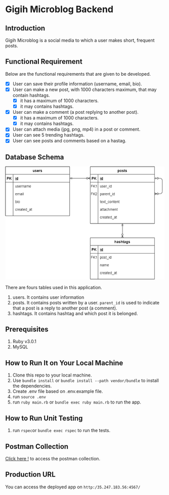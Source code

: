 # Gigih Microblog Backend

## Introduction

Gigih Microblog is a social media to which a user makes short, frequent posts.

## Functional Requirement

Below are the functional requirements that are given to be developed.

- [x] User can save their profile information (username, email, bio).
- [x] User can make a new post, with 1000 characters maximum, that may contain hashtags.
  - [x] it has a maximum of 1000 characters.
  - [x] it may contains hashtags.
- [x] User can make a comment (a post replying to another post).
  - [x] it has a maximum of 1000 characters.
  - [x] it may contains hashtags.
- [x] User can attach media (jpg, png, mp4) in a post or comment.
- [x] User can see 5 trending hashtags.
- [x] User can see posts and comments based on a hastag.

## Database Schema

![ER Diagram](ERD.png)

There are fours tables used in this application.

1. users. It contains user information
2. posts. It contains posts written by a user. `parent_id` is used to indicate that a post is a reply to another post (a comment).
3. hashtags. It contains hashtag and which post it is belonged.

## Prerequisites

1. Ruby v3.0.1
2. MySQL

## How to Run It on Your Local Machine

1. Clone this repo to your local machine.
2. Use `bundle install` or `bundle install --path vendor/bundle` to install the dependencies.
3. Create .env file based on .env.example file.
4. run `source .env`
5. run `ruby main.rb` or `bundle exec ruby main.rb` to run the app.

## How to Run Unit Testing

1. run `rspec`or `bundle exec rspec` to run the tests.

## Postman Collection
[Click here !](https://www.postman.com/bagasys/workspace/gigih-microblog/overview) to access the postman collection.

## Production URL

You can access the deployed app on `http:/35.247.183.56:4567/`

